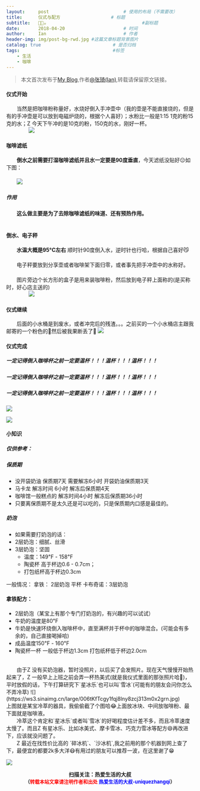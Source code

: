 ```yaml
---
layout:     post             				# 使用的布局（不需要改）
title:      仪式与配方          			# 标题 
subtitle:   🍮🍰☕️ 					  				#副标题
date:       2018-04-20  					# 时间
author:     Ian                  			# 作者
header-img: img/post-bg-rwd.jpg	#这篇文章标题背景图片
catalog: true                        	# 是否归档
tags:                              		#标签
    - 生活
    - 咖啡
---
```


> 本文首次发布于[My Blog](http://uniquezhangqi.top),作者[@张琦(Ian)](http://uniquezhangqi.top/about/),转载请保留原文链接。

#### 仪式开始
　　当然是把咖啡粉称量好，水烧好倒入手冲壶中（我的壶是不能直接烧的，但是有的手冲壶是可以放到电磁炉烧的，根据个人喜好）；水粉比一般是1:15 1克的粉15克的水；Z 今天下午冲的是10克的粉，150克的水，刚好一杯。<br>
　　
　　![](https://ws1.sinaimg.cn/large/006tKfTcgy1fqj8loko32j30lc0sggn4.jpg)
　　<br>
#### 咖啡滤纸　　
　　**倒水之前需要打湿咖啡滤纸并且水一定要是90度垂直**，今天滤纸没贴好😑如下图：<br>
　　<br>
　　![](https://ws2.sinaimg.cn/large/006tKfTcgy1fqj8ksok7uj30lc0sgmyc.jpg)
　　<br>
##### 作用　　
　　**这么做主要是为了去除咖啡滤纸的味道、还有预热作用。**<br>
　　<br>
#### 倒水、电子秤　　
　　**水温大概是95°C左右** 顺时针90度倒入水，逆时针也行哈，根据自己喜好😼<br>
　　<br>
　　电子秤要放到分享壶或者咖啡架下面归零，或者事先把手冲壶中的水称好。<br>
　　<br>
　　图片旁边个长方形的盒子是用来装咖啡粉，然后放到电子秤上面称的(是买称时，好心店主送的)<br>
　　
　　![](https://ws2.sinaimg.cn/large/006tKfTcgy1fqj8krklwoj30lc0sggoc.jpg)
　　
#### 仪式继续
　　后面的小水桶是到废水，或者冲完后的残渣。。。之前买的一个小水桶店主跟我邮寄的一个粉色的🌚然后被我果断丢了🌝
![](https://ws3.sinaimg.cn/large/006tKfTcgy1fqj8lldchnj30lc0sgq5a.jpg)　　

#### 仪式完成
##### 一定记得倒入咖啡杯之前一定要温杯！！！温杯！！！温杯！！！
##### 一定记得倒入咖啡杯之前一定要温杯！！！温杯！！！温杯！！！
##### 一定记得倒入咖啡杯之前一定要温杯！！！温杯！！！温杯！！！
![](https://ws4.sinaimg.cn/large/006tKfTcgy1fqj8ks7dwjj30sg0lcdhy.jpg)

![](https://ws2.sinaimg.cn/large/006tKfTcgy1fqj8mek9tgj30sg0lcgnp.jpg)



#### 小知识

##### 仅供参考：

##### 保质期
- 没开袋奶油 保质期7天 需要解冻6小时 开袋奶油保质期3天
- 马卡龙 解冻时间 6小时  解冻后保质期4天
- 咖啡馆一般糕点的 解冻时间4小时  解冻后保质期36小时 
- 只要离保质期不是太久还是可以吃的，只是保质期内口感是最佳的。


##### 奶泡
- 如果需要打奶泡的话：
- 2层奶泡：细腻、丝滑
- 3层奶泡：坚固  
	- 温度：149℉ - 158℉  
	- 陶瓷杯 高于杯边0.6 - 0.7cm；
	- 打包纸杯高于杯边0.3cm

一般情况：
拿铁： 2层奶泡 平杯
卡布奇诺：3层奶泡


#### 拿铁配方：

- 2层奶泡（某宝上有那个专门打奶泡的，有兴趣的可以试试）
- 牛奶的温度是80℉ 
- 牛奶是快速环绕倒入咖啡杯中，直至满杯并于杯中的咖啡混合。(可能会有多余的，自己直接喝掉哈)
- 成品温度150℉ - 160℉
- 陶瓷杯一杯 一般低于杯边1.3cm 打包纸杯低于杯边2.0cm<br>
<br>
　　由于Z 没有买奶泡器，暂时没照片，以后买了会发照片。现在天气慢慢开始热起来了，Z 一般早上上班之前会弄一杯热美式(就是我仪式里面的那张照片哈🤪)，
平时放假的话，下午打算研究下`星冰乐`也可以叫`雪冰`(可能有的朋友会问你怎么不弄冷萃)
![](https://ws3.sinaimg.cn/large/006tKfTcgy1fqj8lny8zcj313m0x2grn.jpg)
<br>
上图就是某宝冷萃的器具，我偷偷截了个图哈😂上面放冰块、中间放咖啡粉、最下面就是咖啡液。

<br>
　　冷萃这个肯定和`星冰乐`或者叫`雪冰`的好喝程度估计差不多，而且冷萃速度太慢了。而且Z 有星冰乐、比如冰美式、摩卡雪冰、巧克力雪冰等配方😄再改进下，应该就没问题了。
<br>
　　Z 最近在找性价比高的 `碎冰机`、`沙冰机`,我之前用的那个机器到网上查了下，最便宜的都要2k多大洋😷有用过的朋友可以推荐一波，在这里谢了😁





![](https://ws3.sinaimg.cn/large/006tKfTcgy1fqj5aochgoj309k09kmwz.jpg)
<b><center>扫描关注：热爱生活的大叔</center>
<b><center><font size="2">（<font size="2" color="#FF0000">转载本站文章请注明作者和出处</font> <font size="2" color="#0000FF">热爱生活的大叔-uniquezhangqi</font><font size="2">）</font>